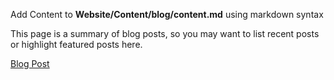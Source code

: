 Add Content to **Website/Content/blog/content.md** using markdown syntax

This page is a summary of blog posts, so you may want to list recent
posts or highlight featured posts here.

[Blog Post](blog-post)
